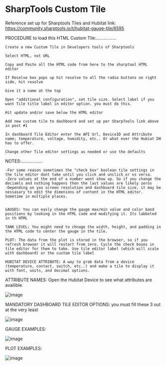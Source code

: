 # SharpTools Custom Tile
Reference set up for Sharptools Tiles and Hubitat link:  https://community.sharptools.io/t/hubitat-gauge-tile/6595

PROCEDURE to load this HTML Custom Tile:................

	Create a new Custom Tile in Developers tools of Sharptools
	
	Select HTML, not URL
	
	Copy and Paste all the HTML code from here to the sharptool HTML editor
	
	If Resolve box pops up hit resolve to all the radio buttons on right side, hit resolve
	
	Give it a name at the top
	
	Open "additional configuration", set tile size. Select label if you want Tile title label in editor option. you must do this.
	
	Hit update and/or save below the HTML editor
	
	Add new custom tile to dashboard and set up per SharpTools link above in post #1
	
	In dashboard Tile Editor enter the API Url, DeviceID and Attribute name; temperature, voltage, humidity, etc.. Or what ever the Hubiat DH has to offer.
	
	Change other Tile editor settings as needed or use the defaults
	
NOTES:.................

	-For some reason sometimes the "check box" boolean tile settings in the tile editor dont take until you click and unclick or vs versa.
	-Zero values at the end of a number wont show up. So if you change the deciamls and nothing happens then the last values are likely zeros
	-Depending on you screen resolution and dashboard tile size, it may be nessasary to edit the dimenions of content in the HTML editor. Sometime in multiple places.
	

	GAUGES: You can easly change the gauge max/min value and color band positions by looking in the HTML code and modifying it. Its labbeled in th HTML

	TANK LEVEL: You might need to chnage the width, height, and padding in the HTML code to center the gauge in the tile. 
	
	PLOT: The data from the plot is stored in the browser, so if you refresh browser it will restart from zero. Cycle the check boxes in tile editor for them to take. Use tile editor label (which will scale with dashboard) or the custom tile label
	
	HUBITAT DEVICE ATTRIBUTE: A way to grab data from a device (temperature, contact, switch, etc..) and make a tile to display it with font, units, and decimal options.


ATTRIBUTE NAMES:  Open the Hubitat Device to see what attributes are availible.

![image](https://user-images.githubusercontent.com/31904505/117594195-6cde1500-b0f2-11eb-9de6-e6bbf0a7bc32.png)

MANDATORY DASHBOARD TILE EDITOR OPTIONS: you must fill these 3 out at the very least

![image](https://user-images.githubusercontent.com/31904505/117595076-8ed89700-b0f4-11eb-850d-89cdada15593.png)

GAUGE EXAMPLES:

![image](https://user-images.githubusercontent.com/31904505/118742984-4f9dfa80-b806-11eb-9292-bbdaef3b0e01.png)

PLOT EXAMPLES:

![image](https://user-images.githubusercontent.com/31904505/118754204-66028100-b81b-11eb-98ec-8ee0d4b7bab2.png)


